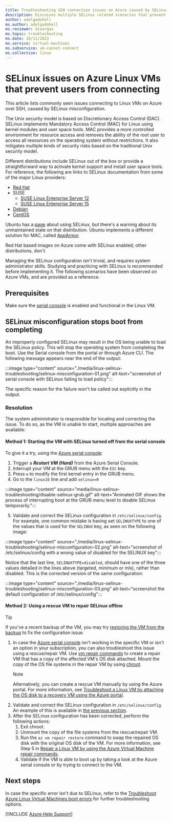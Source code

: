 ```yaml
---
title: Troubleshooting SSH connection issues on Azure caused by SELinux
description: Discusses multiple SELinux related scenarios that prevent users from connecting to their VM.
author: adelgadohell
ms.author: adelgadohell
ms.reviewer: divargas
ms.topic: troubleshooting
ms.date: 10/11/2022
ms.service: virtual-machines
ms.subservice: vm-cannot-connect
ms.collection: linux
---
```


# SELinux issues on Azure Linux VMs that prevent users from connecting

This article lists commonly seen issues connecting to Linux VMs on Azure over SSH, caused by SELinux misconfiguration.

The Unix security model is based on Discretionary Access Control (DAC). SELinux implements Mandatory Access Control (MAC) for Linux using kernel modules and user space tools. MAC provides a more controlled environment for resource access and removes the ability of the root user to access all resources on the operating system without restrictions. It also mitigates multiple kinds of security risks based on the traditional Unix security model.

Different distributions include SELinux out of the box or provide a straightforward way to activate kernel support and install user space tools. For reference, the following are links to SELinux documentation from some of the major Linux providers:

* [Red Hat](https://www.redhat.com/en/topics/linux/what-is-selinux)
* SUSE
  * [SUSE Linux Enterprise Server 12](https://documentation.suse.com/sles/12-SP4/html/SLES-all/cha-selinux.html)
  * [SUSE Linux Enterprise Server 15](https://documentation.suse.com/sles/15-SP4/html/SLES-all/cha-selinux.html)
* [Debian](https://wiki.debian.org/SELinux)
* [CentOS](https://wiki.centos.org/HowTos/SELinux)

Ubuntu has a [page](https://wiki.ubuntu.com/SELinux) about using SELinux, but there's a warning about its unmaintained state on that distribution. Ubuntu implements a different solution for MAC, called [AppArmor](https://help.ubuntu.com/community/AppArmor).

Red Hat based images on Azure come with SELinux enabled; other distributions, don't.

Managing the SELinux configuration isn't trivial, and requires system administrator skills. Studying and practicing with SELinux is recommended before implementing it. The following scenarios have been observed on Azure VMs, and are provided as a reference.

## Prerequisites

Make sure the [serial console](serial-console-linux.md) is enabled and functional in the Linux VM.

## SELinux misconfiguration stops boot from completing

An improperly configured SELinux may result in the OS being unable to load the SELinux policy. This will stop the operating system from completing the boot. Use the Serial console from the portal or through Azure CLI. The following message appears near the end of the output:

:::image type="content" source="./media/linux-selinux-troubleshooting/selinux-misconfiguration-01.png" alt-text="screenshot of serial console with SELinux failing to load policy":::

The specific reason for the failure won't be called out explicitly in the output.

### Resolution

The system administrator is responsible for locating and correcting the issue. To do so, as the VM is unable to start, multiple approaches are available:

#### Method 1: Starting the VM with SELinux turned off from the serial console

To give it a try, using the [Azure serial console](/azure/virtual-machines/linux/serial-console#access-serial-console-for-linux):

1. Trigger a **_Restart VM (Hard)_** from the Azure Serial Console.
2. Interrupt your VM at the GRUB menu with the `ESC` key.
3. Press `e` to modify the first kernel entry in the GRUB menu.
4. Go to the `linux16` line and add `selinux=0`

:::image type="content" source="media/linux-selinux-troubleshooting/disable-selinux-grub.gif" alt-text="Animated GIF shows the process of interrupting boot at the GRUB menu level to disable SELinux temporarily.":::

5. <a id="selinux-misconfiguration-example"></a> Validate and correct the SELinux configuration in `/etc/selinux/config`. For example, one common mistake is having set `SELINUXTYPE` to one of the values that is used for the `SELINUX` key, as seen on the following image:

:::image type="content" source="./media/linux-selinux-troubleshooting/selinux-misconfiguration-02.png" alt-text="screenshot of /etc/selinux/config with a wrong value of disabled for the SELINUX key":::

Notice that the last line, `SELINUXTYPE=disabled`, should have one of the three values detailed in the lines above (targeted, minimum or mls), rather than disabled. This is the corrected version of the same configuration:

:::image type="content" source="./media/linux-selinux-troubleshooting/selinux-misconfiguration-03.png" alt-text="screenshot the default configuration of /etc/selinux/config":::

#### Method 2: Using a rescue VM to repair SELinux offline

> [!TIP]
> If you've a recent backup of the VM, you may try [restoring the VM from the backup](/azure/backup/backup-azure-arm-restore-vms) to fix the configuration issue.

1. In case the [Azure serial console](serial-console-linux.md) isn't working in the specific VM or isn't an option in your subscription, you can also troubleshoot this issue using a rescue/repair VM. Use [vm repair commands](repair-linux-vm-using-azure-virtual-machine-repair-commands.md) to create a repair VM that has a copy of the affected VM's OS disk attached. Mount the copy of the OS file systems in the repair VM by using [chroot](chroot-environment-linux.md).
    > [!NOTE]
    > Alternatively, you can create a rescue VM manually by using the Azure portal. For more information, see [Troubleshoot a Linux VM by attaching the OS disk to a recovery VM using the Azure portal](/troubleshoot/azure/virtual-machines/troubleshoot-recovery-disks-portal-linux).
2. Validate and correct the SELinux configuration in `/etc/selinux/config`. An example of this is available in [the previous section](#selinux-misconfiguration-example).
3. After the SELinux configuration has been corrected, perform the following actions:
    1. Exit chroot.
    2. Unmount the copy of the file systems from the rescue/repair VM.
    3. Run the `az vm repair restore` command to swap the repaired OS disk with the original OS disk of the VM. For more information, see Step 5 in [Repair a Linux VM by using the Azure Virtual Machine repair commands](repair-linux-vm-using-azure-virtual-machine-repair-commands.md).
    4. Validate if the VM is able to boot up by taking a look at the Azure serial console or by trying to connect to the VM.

## Next steps

In case the specific error isn't due to SELinux, refer to the [Troubleshoot Azure Linux Virtual Machines boot errors](./boot-error-troubleshoot-linux.md) for further troubleshooting options.

[!INCLUDE [Azure Help Support](../../includes/azure-help-support.md)]
